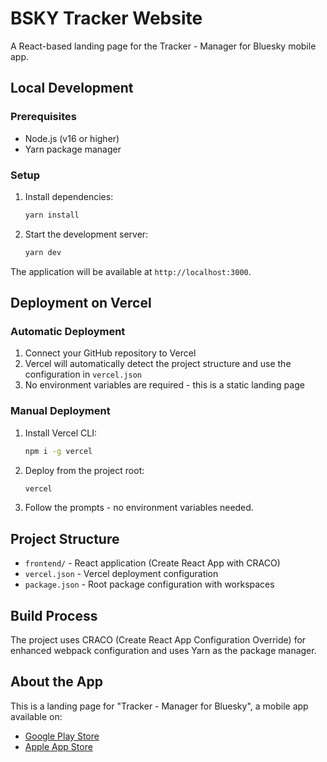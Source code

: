 # BSKY Tracker Website

A React-based landing page for the Tracker - Manager for Bluesky mobile app.

## Local Development

### Prerequisites
- Node.js (v16 or higher)
- Yarn package manager

### Setup
1. Install dependencies:
   ```bash
   yarn install
   ```

2. Start the development server:
   ```bash
   yarn dev
   ```

The application will be available at `http://localhost:3000`.

## Deployment on Vercel

### Automatic Deployment
1. Connect your GitHub repository to Vercel
2. Vercel will automatically detect the project structure and use the configuration in `vercel.json`
3. No environment variables are required - this is a static landing page

### Manual Deployment
1. Install Vercel CLI:
   ```bash
   npm i -g vercel
   ```

2. Deploy from the project root:
   ```bash
   vercel
   ```

3. Follow the prompts - no environment variables needed.

## Project Structure
- `frontend/` - React application (Create React App with CRACO)
- `vercel.json` - Vercel deployment configuration
- `package.json` - Root package configuration with workspaces

## Build Process
The project uses CRACO (Create React App Configuration Override) for enhanced webpack configuration and uses Yarn as the package manager.

## About the App
This is a landing page for "Tracker - Manager for Bluesky", a mobile app available on:
- [Google Play Store](https://play.google.com/store/apps/details?id=com.bluesky.followers.analyzer)
- [Apple App Store](https://apps.apple.com/us/app/tracker-manager-for-bluesky/id6740998282)
